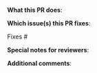 <!--  Thanks for sending a pull request!

If this is your first time, please read our contributor guidelines: https://github.com/FightPandemics/FightPandemics-iOS/blob/develop/CONTRIBUTING.md
-->

**What this PR does**:

**Which issue(s) this PR fixes**:

Fixes #

**Special notes for reviewers**:

**Additional comments**: